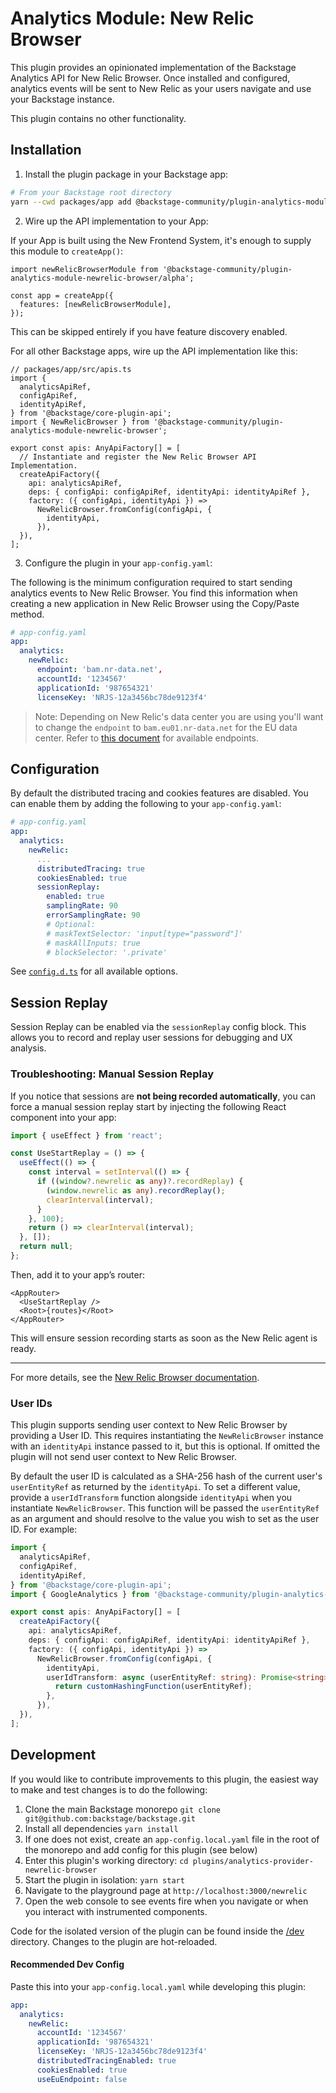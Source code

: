 # Analytics Module: New Relic Browser

This plugin provides an opinionated implementation of the Backstage Analytics API for New Relic Browser. Once installed and configured, analytics events will be sent to New Relic as your users navigate and use your Backstage instance.

This plugin contains no other functionality.

## Installation

1. Install the plugin package in your Backstage app:

```sh
# From your Backstage root directory
yarn --cwd packages/app add @backstage-community/plugin-analytics-module-newrelic-browser
```

2. Wire up the API implementation to your App:

If your App is built using the New Frontend System, it's enough to supply this
module to `createApp()`:

```tsx
import newRelicBrowserModule from '@backstage-community/plugin-analytics-module-newrelic-browser/alpha';

const app = createApp({
  features: [newRelicBrowserModule],
});
```

This can be skipped entirely if you have feature discovery enabled.

For all other Backstage apps, wire up the API implementation like this:

```tsx
// packages/app/src/apis.ts
import {
  analyticsApiRef,
  configApiRef,
  identityApiRef,
} from '@backstage/core-plugin-api';
import { NewRelicBrowser } from '@backstage-community/plugin-analytics-module-newrelic-browser';

export const apis: AnyApiFactory[] = [
  // Instantiate and register the New Relic Browser API Implementation.
  createApiFactory({
    api: analyticsApiRef,
    deps: { configApi: configApiRef, identityApi: identityApiRef },
    factory: ({ configApi, identityApi }) =>
      NewRelicBrowser.fromConfig(configApi, {
        identityApi,
      }),
  }),
];
```

3. Configure the plugin in your `app-config.yaml`:

The following is the minimum configuration required to start sending analytics
events to New Relic Browser. You find this information when creating a new application
in New Relic Browser using the Copy/Paste method.

```yaml
# app-config.yaml
app:
  analytics:
    newRelic:
      endpoint: 'bam.nr-data.net',
      accountId: '1234567'
      applicationId: '987654321'
      licenseKey: 'NRJS-12a3456bc78de9123f4'
```

> Note: Depending on New Relic's data center you are using you'll want to change the `endpoint` to `bam.eu01.nr-data.net` for the EU data center. Refer to [this document](https://docs.newrelic.com/docs/new-relic-solutions/get-started/networks/#data-ingest) for available endpoints.

## Configuration

By default the distributed tracing and cookies features are disabled. You can enable them by adding the following to your `app-config.yaml`:

```yaml
# app-config.yaml
app:
  analytics:
    newRelic:
      ...
      distributedTracing: true
      cookiesEnabled: true
      sessionReplay:
        enabled: true
        samplingRate: 90
        errorSamplingRate: 90
        # Optional:
        # maskTextSelector: 'input[type="password"]'
        # maskAllInputs: true
        # blockSelector: '.private'
```

See [`config.d.ts`](./config.d.ts) for all available options.

## Session Replay

Session Replay can be enabled via the `sessionReplay` config block. This allows you to record and replay user sessions for debugging and UX analysis.

### Troubleshooting: Manual Session Replay

If you notice that sessions are **not being recorded automatically**, you can force a manual session replay start by injecting the following React component into your app:

```typescript
import { useEffect } from 'react';

const UseStartReplay = () => {
  useEffect(() => {
    const interval = setInterval(() => {
      if ((window?.newrelic as any)?.recordReplay) {
        (window.newrelic as any).recordReplay();
        clearInterval(interval);
      }
    }, 100);
    return () => clearInterval(interval);
  }, []);
  return null;
};
```

Then, add it to your app’s router:

```tsx
<AppRouter>
  <UseStartReplay />
  <Root>{routes}</Root>
</AppRouter>
```

This will ensure session recording starts as soon as the New Relic agent is ready.

---

For more details, see the [New Relic Browser documentation](https://docs.newrelic.com/docs/browser/).

### User IDs

This plugin supports sending user context to New Relic Browser by providing a User ID. This requires instantiating the `NewRelicBrowser` instance with an `identityApi` instance passed to it, but this is optional. If omitted the plugin will not send user context to New Relic Browser.

By default the user ID is calculated as a SHA-256 hash of the current user's `userEntityRef` as returned by the `identityApi`. To set a
different value, provide a `userIdTransform` function alongside `identityApi` when you instantiate `NewRelicBrowser`. This function will be passed the `userEntityRef` as an argument and should resolve to the value you wish to set as the user ID. For example:

```typescript
import {
  analyticsApiRef,
  configApiRef,
  identityApiRef,
} from '@backstage/core-plugin-api';
import { GoogleAnalytics } from '@backstage-community/plugin-analytics-module-newrelic-browser';

export const apis: AnyApiFactory[] = [
  createApiFactory({
    api: analyticsApiRef,
    deps: { configApi: configApiRef, identityApi: identityApiRef },
    factory: ({ configApi, identityApi }) =>
      NewRelicBrowser.fromConfig(configApi, {
        identityApi,
        userIdTransform: async (userEntityRef: string): Promise<string> => {
          return customHashingFunction(userEntityRef);
        },
      }),
  }),
];
```

## Development

If you would like to contribute improvements to this plugin, the easiest way to
make and test changes is to do the following:

1. Clone the main Backstage monorepo `git clone git@github.com:backstage/backstage.git`
2. Install all dependencies `yarn install`
3. If one does not exist, create an `app-config.local.yaml` file in the root of
   the monorepo and add config for this plugin (see below)
4. Enter this plugin's working directory: `cd plugins/analytics-provider-newrelic-browser`
5. Start the plugin in isolation: `yarn start`
6. Navigate to the playground page at `http://localhost:3000/newrelic`
7. Open the web console to see events fire when you navigate or when you
   interact with instrumented components.

Code for the isolated version of the plugin can be found inside the [/dev](./dev)
directory. Changes to the plugin are hot-reloaded.

#### Recommended Dev Config

Paste this into your `app-config.local.yaml` while developing this plugin:

```yaml
app:
  analytics:
    newRelic:
      accountId: '1234567'
      applicationId: '987654321'
      licenseKey: 'NRJS-12a3456bc78de9123f4'
      distributedTracingEnabled: true
      cookiesEnabled: true
      useEuEndpoint: false
```
